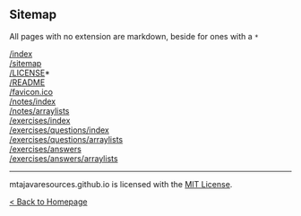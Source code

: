 ## Sitemap
All pages with no extension are markdown, beside for ones with a `*`

[/index](/index)  
[/sitemap](/sitemap)  
[/LICENSE](/LICENSE)\*  
[/README](/README)  
[/favicon.ico](/favicon.ico)  
[/notes/index](/notes/index)  
[/notes/arraylists](/notes/arraylists)  
[/exercises/index](/exercises/index)  
[/exercises/questions/index](/exercises/questions/index)  
[/exercises/questions/arraylists](/exercises/questions/arraylists)  
[/exercises/answers](/exercises/answers)  
[/exercises/answers/arraylists](/exercises/answers/arraylists)  

***
mtajavaresources.github.io is licensed with the [MIT License](/LICENSE).

[< Back to Homepage](/index)
